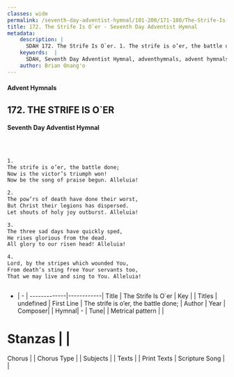 ```yaml
---
classes: wide
permalink: /seventh-day-adventist-hymnal/101-200/171-180/The-Strife-Is-O`er/
title: 172. The Strife Is O`er - Seventh Day Adventist Hymnal
metadata:
    description: |
      SDAH 172. The Strife Is O`er. 1. The strife is o’er, the battle done; Now is the victor’s triumph won! Now be the song of praise begun. Alleluia!
    keywords:  |
      SDAH, Seventh Day Adventist Hymnal, adventhymnals, advent hymnals, The Strife Is O`er, The strife is o’er, the battle done; 
    author: Brian Onang'o
---
```


#### Advent Hymnals
## 172. THE STRIFE IS O`ER
#### Seventh Day Adventist Hymnal

```txt



1.
The strife is o’er, the battle done;
Now is the victor’s triumph won!
Now be the song of praise begun. Alleluia!

2.
The pow’rs of death have done their worst,
But Christ their legions has dispersed.
Let shouts of holy joy outburst. Alleluia!

3.
The three sad days have quickly sped,
He rises glorious from the dead.
All glory to our risen head! Alleluia!

4.
Lord, by the stripes which wounded You,
From death’s sting free Your servants too,
That we may live and sing to You. Alleluia!



```

- |   -  |
-------------|------------|
Title | The Strife Is O`er |
Key |  |
Titles | undefined |
First Line | The strife is o’er, the battle done; |
Author | 
Year | 
Composer|  |
Hymnal|  - |
Tune|  |
Metrical pattern | |
# Stanzas |  |
Chorus |  |
Chorus Type |  |
Subjects |  |
Texts |  |
Print Texts | 
Scripture Song |  |
  
